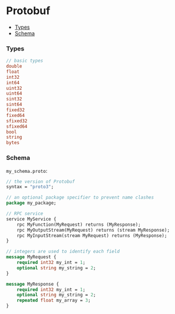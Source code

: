 <!-- markdownlint-disable MD001 -->

# Protobuf

- [Types](#types)
- [Schema](#schema)

### Types

``` protobuf
// basic types
double
float
int32
int64
uint32
uint64
sint32
sint64
fixed32
fixed64
sfixed32
sfixed64
bool
string
bytes
```

### Schema

`my_schema.proto`:

``` protobuf
// the version of Protobuf
syntax = "proto3";

// an optional package specifier to prevent name clashes
package my_package;

// RPC service
service MyService {
    rpc MyFunction(MyRequest) returns (MyResponse);
    rpc MyOutputStream(MyRequest) returns (stream MyResponse);
    rpc MyInputStream(stream MyRequest) returns (MyResponse);
}

// integers are used to identify each field
message MyRequest {
    required int32 my_int = 1;
    optional string my_string = 2;
}

message MyResponse {
    required int32 my_int = 1;
    optional string my_string = 2;
    repeated float my_array = 3;
}
```

